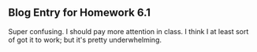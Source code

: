 ## Blog Entry for Homework 6.1
Super confusing. I should pay more attention in class. I think I at least sort of got it to work; but it's pretty underwhelming. 
